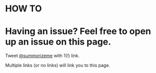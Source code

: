 # HOW TO

# Having an issue? Feel free to open up an issue on this page. 

Tweet [@summorizeme](https://twitter.com/summorizeme) with 1(*!*) link. 

Multiple links (or no links) will link you to this page. 